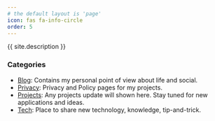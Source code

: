 ```yaml
---
# the default layout is 'page'
icon: fas fa-info-circle
order: 5
---
```


{{ site.description }}

### Categories

- [Blog](/categories/blog/): Contains my personal point of view about life and social.
- [Privacy](categories/privacy): Privacy and Policy pages for my projects.
- [Projects](categories/projects): Any projects update will shown here. Stay tuned for new applications and ideas.
- [Tech](categories/tech): Place to share new technology, knowledge, tip-and-trick.
